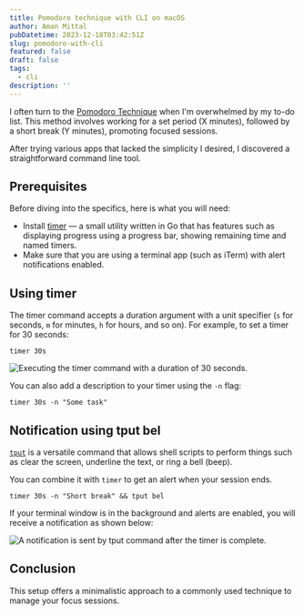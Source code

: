 ```yaml
---
title: Pomodoro technique with CLI on macOS
author: Aman Mittal
pubDatetime: 2023-12-18T03:42:51Z
slug: pomodoro-with-cli
featured: false
draft: false
tags:
  - cli
description: ''
---
```


I often turn to the [Pomodoro Technique](https://en.wikipedia.org/wiki/Pomodoro_Technique) when I'm overwhelmed by my to-do list. This method involves working for a set period (X minutes), followed by a short break (Y minutes), promoting focused sessions.

After trying various apps that lacked the simplicity I desired, I discovered a straightforward command line tool.

## Prerequisites

Before diving into the specifics, here is what you will need:

- Install [timer](https://github.com/caarlos0/timer) &mdash; a small utility written in Go that has features such as displaying progress using a progress bar, showing remaining time and named timers.
- Make sure that you are using a terminal app (such as iTerm) with alert notifications enabled.

## Using timer

The timer command accepts a duration argument with a unit specifier (`s` for seconds, `m` for minutes, `h` for hours, and so on). For example, to set a timer for 30 seconds:

```shell
timer 30s
```

![Executing the timer command with a duration of 30 seconds.](/images/pomodoro-1.png)

You can also add a description to your timer using the `-n` flag:

```shell
timer 30s -n "Some task"
```

## Notification using tput bel

[`tput`](https://www.gnu.org/software/termutils/manual/termutils-2.0/html_chapter/tput_1.html) is a versatile command that allows shell scripts to perform things such as clear the screen, underline the text, or ring a bell (beep).

You can combine it with `timer` to get an alert when your session ends.

```shell
timer 30s -n "Short break" && tput bel
```

If your terminal window is in the background and alerts are enabled, you will receive a notification as shown below:

![A notification is sent by tput command after the timer is complete.](/images/pomodoro-2.png)

## Conclusion

This setup offers a minimalistic approach to a commonly used technique to manage your focus sessions.
